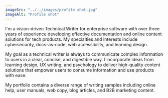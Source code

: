 ```yaml
---
imageSrc: "../../images/profile shot.jpg"
imageAlt: "Profile shot"
---
```

I'm a vision-driven Technical Writer for enterprise software with over three years of experience developing effective documentation and online content solutions for tech products. My specialties and interests include cybersecurity, docs-as-code, web accessibility, and learning design.

My goal as a technical writer is always to communicate complex information to users in a clear, concise, and digestible way. I incorporate ideas from learning design, UX writing, and psychology to deliver high-quality content solutions that empower users to consume information and use products with ease.

My portfolio contains a diverse range of writing samples including online help, user manuals, web copy, blog articles, and B2B marketing content.

